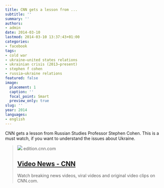 ```yaml
---
title: CNN gets a lesson from ...
subtitle: ''
summary: ''
authors:
- admin
date: 2014-03-10
lastmod: 2014-03-10 13:37:43+01:00
categories:
- facebook
tags:
- cold war
- ukraine–united states relations
- ukrainian crisis (2013–present)
- stephen f cohen
- russia–ukraine relations
featured: false
image:
  placement: 1
  caption: ''
  focal_point: Smart
  preview_only: true
slug: ''
year: 2014
languages:
- english
---
```


CNN gets a lesson from Russian Studies Professor Stephen Cohen. This is a must watch, if you want to understand the issues about Ukraine.
> [![](https://cdn.cnn.com/cnnnext/dam/assets/231211201029-kim-jong-un-vpx-large-169.jpg)](http://edition.cnn.com/video/standard.html?%2Fvideo%2Fbestoftv%2F2014%2F03%2F07%2Fac-stephen-cohen.cnn)
> edition.cnn.com
> ## [Video News - CNN](http://edition.cnn.com/video/standard.html?%2Fvideo%2Fbestoftv%2F2014%2F03%2F07%2Fac-stephen-cohen.cnn)
>
>Watch breaking news videos, viral videos and original video clips on CNN.com.